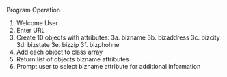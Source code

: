 Program Operation

1. Welcome User
2. Enter URL
3. Create 10 objects with attributes:
     3a. bizname
     3b. bizaddress
     3c. bizcity
     3d. bizstate
     3e. bizzip
     3f. bizphohne
4. Add each object to class array
5. Return list of objects bizname attributes
6. Prompt user to select bizname attribute for additional information
